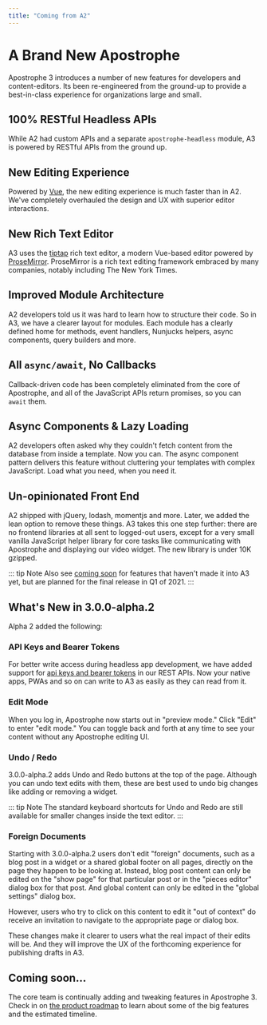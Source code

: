 ```yaml
---
title: "Coming from A2"
---
```


# A Brand New Apostrophe

Apostrophe 3 introduces a number of new features for developers and content-editors. Its been re-engineered from the ground-up to provide a best-in-class experience for organizations large and small.

## 100% RESTful Headless APIs
While A2 had custom APIs and a separate `apostrophe-headless` module, A3 is powered by RESTful APIs from the ground up.

## New Editing Experience
Powered by [Vue](https://vuejs.org/), the new editing experience is much faster than in A2. We've completely overhauled the design and UX with superior editor interactions.

## New Rich Text Editor
A3 uses the [tiptap](https://tiptap.dev/) rich text editor, a modern Vue-based editor powered by [ProseMirror](https://prosemirror.net/). ProseMirror is a rich text editing framework embraced by many companies, notably including The New York Times.

## Improved Module Architecture
A2 developers told us it was hard to learn how to structure their code. So in A3, we have a clearer layout for modules. Each module has a clearly defined home for methods, event handlers, Nunjucks helpers, async components, query builders and more.

## All `async/await`, No Callbacks

Callback-driven code has been completely eliminated from the core of Apostrophe, and all of the JavaScript APIs return promises, so you can `await` them.

## Async Components & Lazy Loading
A2 developers often asked why they couldn't fetch content from the database from inside a template. Now you can. The async component pattern delivers this feature without cluttering your templates with complex JavaScript. Load what you need, when you need it.

## Un-opinionated Front End
A2 shipped with jQuery, lodash, momentjs and more. Later, we added the lean option to remove these things. A3 takes this one step further: there are no frontend libraries at all sent to logged-out users, except for a very small vanilla JavaScript helper library for core tasks like communicating with Apostrophe and displaying our video widget. The new library is under 10K gzipped.

::: tip Note
Also see [coming soon](coming-soon.md) for features that haven't made it into A3 yet, but are planned for the final release in Q1 of 2021.
:::

## What's New in 3.0.0-alpha.2

Alpha 2 added the following:

### API Keys and Bearer Tokens

For better write access during headless app development, we have added support for [api keys and bearer tokens](rest-apis.md) in our REST APIs. Now your native apps, PWAs and so on can write to A3 as easily as they can read from it.

### Edit Mode

When you log in, Apostrophe now starts out in "preview mode." Click "Edit" to enter "edit mode." You can toggle back and forth at any time to see your content without any Apostrophe editing UI.

### Undo / Redo

3.0.0-alpha.2 adds Undo and Redo buttons at the top of the page. Although you can undo text edits with them, these are best used to undo big changes like adding or removing a widget.

::: tip Note
The standard keyboard shortcuts for Undo and Redo are still available for smaller changes inside the text editor.
:::

### Foreign Documents

Starting with 3.0.0-alpha.2 users don't edit "foreign" documents, such as a blog post in a widget or a shared global footer on all pages, directly on the page they happen to be looking at. Instead, blog post content can only be edited on the "show page" for that particular post or in the "pieces editor" dialog box for that post. And global content can only be edited in the "global settings" dialog box.

However, users who try to click on this content to edit it "out of context" do receive an invitation to navigate to the appropriate page or dialog box.

These changes make it clearer to users what the real impact of their edits will be. And they will improve the UX of the forthcoming experience for publishing drafts in A3.

## Coming soon...

The core team is continually adding and tweaking features in Apostrophe 3. Check in on [the product roadmap](https://apostrophecms.productboard.com/portal/1-product-portal/tabs/1690f4df-bbbe-4d8d-aad0-42e4f1ff7643) to learn about some of the big features and the estimated timeline.
